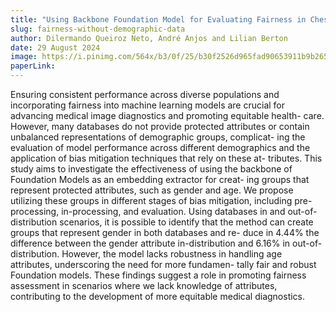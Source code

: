 ```yaml
---
title: "Using Backbone Foundation Model for Evaluating Fairness in Chest Radiography Without Demographic Data"
slug: fairness-without-demographic-data
author: Dilermando Queiroz Neto, André Anjos and Lilian Berton
date: 29 August 2024
image: https://i.pinimg.com/564x/b3/0f/25/b30f2526d965fad90653911b9b265843.jpg
paperLink: 
---
```


Ensuring consistent performance across diverse populations and incorporating fairness into machine learning models are crucial for advancing medical image diagnostics and promoting equitable health- care. However, many databases do not provide protected attributes or contain unbalanced representations of demographic groups, complicat- ing the evaluation of model performance across different demographics and the application of bias mitigation techniques that rely on these at- tributes. This study aims to investigate the effectiveness of using the backbone of Foundation Models as an embedding extractor for creat- ing groups that represent protected attributes, such as gender and age. We propose utilizing these groups in different stages of bias mitigation, including pre-processing, in-processing, and evaluation. Using databases in and out-of-distribution scenarios, it is possible to identify that the method can create groups that represent gender in both databases and re- duce in 4.44% the difference between the gender attribute in-distribution and 6.16% in out-of-distribution. However, the model lacks robustness in handling age attributes, underscoring the need for more fundamen- tally fair and robust Foundation models. These findings suggest a role in promoting fairness assessment in scenarios where we lack knowledge of attributes, contributing to the development of more equitable medical diagnostics.
